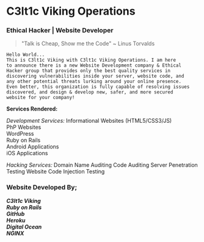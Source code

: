 # C3lt1c Viking Operations

### Ethical Hacker | Website Developer

> "Talk is Cheap, Show me the Code" ~ Linus Torvalds

```
Hello World...
This is C3lt1c Viking with C3lt1c Viking Operations. I am here
to announce there is a new Website Development company & Ethical
Hacker group that provides only the best quality services in
discovering vulnerabilities inside your server, website code, and
any other potential threats lurking around your online presence.
Even better, this organization is fully capable of resolving issues
discovered, and design & develop new, safer, and more secured
website for your company!
```

**Services Rendered:**

*Development Services:*
Informational Websites (HTML5/CSS3/JS)  
PhP Websites  
WordPress  
Ruby on Rails  
Android Applications  
iOS Applications  

*Hacking Services:*
Domain Name Auditing
Code Auditing
Server Penetration Testing
Website Code Injection Testing

### Website Developed By;
***C3lt1c Viking  
Ruby on Rails  
GitHub  
Heroku  
Digital Ocean  
NGINX***
